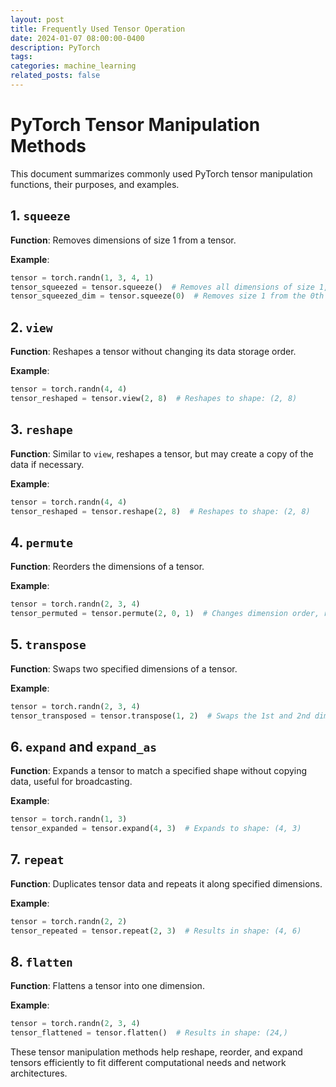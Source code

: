 ```yaml
---
layout: post
title: Frequently Used Tensor Operation
date: 2024-01-07 08:00:00-0400
description: PyTorch
tags: 
categories: machine_learning
related_posts: false
---
```


# PyTorch Tensor Manipulation Methods

This document summarizes commonly used PyTorch tensor manipulation functions, their purposes, and examples.

## 1. `squeeze`

**Function**: Removes dimensions of size 1 from a tensor.

**Example**:
```python
tensor = torch.randn(1, 3, 4, 1)
tensor_squeezed = tensor.squeeze()  # Removes all dimensions of size 1, resulting shape: (3, 4)
tensor_squeezed_dim = tensor.squeeze(0)  # Removes size 1 from the 0th dimension, resulting shape: (3, 4, 1)
```

## 2. `view`

**Function**: Reshapes a tensor without changing its data storage order.

**Example**:
```python
tensor = torch.randn(4, 4)
tensor_reshaped = tensor.view(2, 8)  # Reshapes to shape: (2, 8)
```

## 3. `reshape`

**Function**: Similar to `view`, reshapes a tensor, but may create a copy of the data if necessary.

**Example**:
```python
tensor = torch.randn(4, 4)
tensor_reshaped = tensor.reshape(2, 8)  # Reshapes to shape: (2, 8)
```

## 4. `permute`

**Function**: Reorders the dimensions of a tensor.

**Example**:
```python
tensor = torch.randn(2, 3, 4)
tensor_permuted = tensor.permute(2, 0, 1)  # Changes dimension order, resulting shape: (4, 2, 3)
```

## 5. `transpose`

**Function**: Swaps two specified dimensions of a tensor.

**Example**:
```python
tensor = torch.randn(2, 3, 4)
tensor_transposed = tensor.transpose(1, 2)  # Swaps the 1st and 2nd dimensions, resulting shape: (2, 4, 3)
```

## 6. `expand` and `expand_as`

**Function**: Expands a tensor to match a specified shape without copying data, useful for broadcasting.

**Example**:
```python
tensor = torch.randn(1, 3)
tensor_expanded = tensor.expand(4, 3)  # Expands to shape: (4, 3)
```

## 7. `repeat`

**Function**: Duplicates tensor data and repeats it along specified dimensions.

**Example**:
```python
tensor = torch.randn(2, 2)
tensor_repeated = tensor.repeat(2, 3)  # Results in shape: (4, 6)
```

## 8. `flatten`

**Function**: Flattens a tensor into one dimension.

**Example**:
```python
tensor = torch.randn(2, 3, 4)
tensor_flattened = tensor.flatten()  # Results in shape: (24,)
```

These tensor manipulation methods help reshape, reorder, and expand tensors efficiently to fit different computational needs and network architectures.

